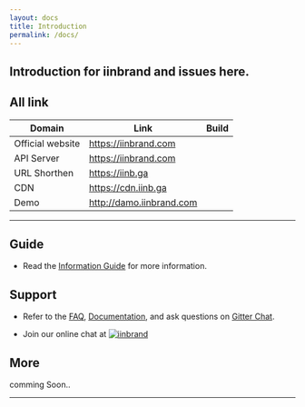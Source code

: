 ```yaml
---
layout: docs
title: Introduction
permalink: /docs/
---
```


Introduction for iinbrand and issues here.
----

## All link

Domain | Link | Build
------- | ---------------- | ---------- | 
Official website  |https://iinbrand.com |
API Server | https://iinbrand.com |
URL Shorthen  | https://iinb.ga        |
CDN | https://cdn.iinb.ga | 
Demo | http://damo.iinbrand.com |

---

## Guide

- Read the [Information Guide][link-info] for more information.

## Support

- Refer to the [FAQ][link-faq], [Documentation][link-docs], and ask questions on  [Gitter Chat](https://gitter.im/iinbrand).

- Join our online chat at [![iinbrand](https://img.shields.io/gitter/room/iinbrand/iinbrand.svg?style=flat)](https://gitter.im/iinbrand)

## More

comming Soon..

[link-docs]: #
[link-faq]: #
[link-info]: #

---
